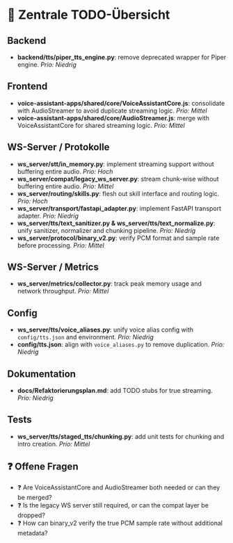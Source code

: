 # 📌 Zentrale TODO-Übersicht

## Backend
- **backend/tts/piper_tts_engine.py**: remove deprecated wrapper for Piper engine. _Prio: Niedrig_

## Frontend
- **voice-assistant-apps/shared/core/VoiceAssistantCore.js**: consolidate with AudioStreamer to avoid duplicate streaming logic. _Prio: Mittel_
- **voice-assistant-apps/shared/core/AudioStreamer.js**: merge with VoiceAssistantCore for shared streaming logic. _Prio: Mittel_

## WS-Server / Protokolle
- **ws_server/stt/in_memory.py**: implement streaming support without buffering entire audio. _Prio: Hoch_
- **ws_server/compat/legacy_ws_server.py**: stream chunk-wise without buffering entire audio. _Prio: Mittel_
- **ws_server/routing/skills.py**: flesh out skill interface and routing logic. _Prio: Hoch_
- **ws_server/transport/fastapi_adapter.py**: implement FastAPI transport adapter. _Prio: Niedrig_
- **ws_server/tts/text_sanitizer.py & ws_server/tts/text_normalize.py**: unify sanitizer, normalizer and chunking pipeline. _Prio: Niedrig_
- **ws_server/protocol/binary_v2.py**: verify PCM format and sample rate before processing. _Prio: Mittel_

## WS-Server / Metrics
- **ws_server/metrics/collector.py**: track peak memory usage and network throughput. _Prio: Mittel_

## Config
- **ws_server/tts/voice_aliases.py**: unify voice alias config with `config/tts.json` and environment. _Prio: Niedrig_
- **config/tts.json**: align with `voice_aliases.py` to remove duplication. _Prio: Niedrig_

## Dokumentation
- **docs/Refaktorierungsplan.md**: add TODO stubs for true streaming. _Prio: Niedrig_

## Tests
- **ws_server/tts/staged_tts/chunking.py**: add unit tests for chunking and intro creation. _Prio: Mittel_

## ❓ Offene Fragen
- ❓ Are VoiceAssistantCore and AudioStreamer both needed or can they be merged?
- ❓ Is the legacy WS server still required, or can the compat layer be dropped?
- ❓ How can binary_v2 verify the true PCM sample rate without additional metadata?
